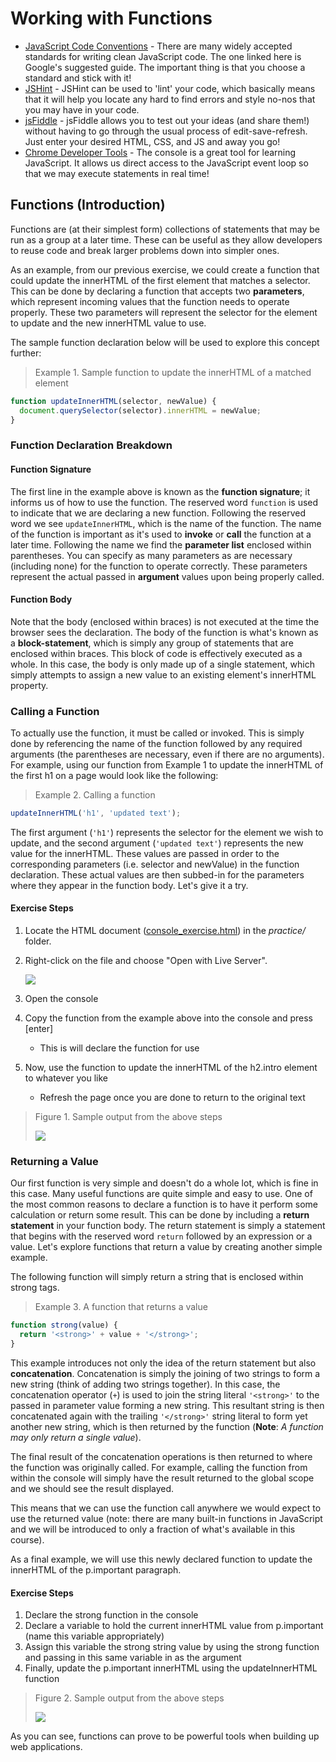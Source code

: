 # Working with Functions

- [JavaScript Code Conventions](https://google.github.io/styleguide/jsguide.html) - There are many widely accepted standards for writing clean JavaScript code. The one linked here is Google's suggested guide. The important thing is that you choose a standard and stick with it!
- [JSHint](http://jshint.com/) - JSHint can be used to 'lint' your code, which basically means that it will help you locate any hard to find errors and style no-nos that you may have in your code.
- [jsFiddle](https://jsfiddle.net/) - jsFiddle allows you to test out your ideas (and share them!) without having to go through the usual process of edit-save-refresh.  Just enter your desired HTML, CSS, and JS and away you go!
- [Chrome Developer Tools](https://developers.google.com/web/tools/chrome-devtools/console/?utm_source=dcc&utm_medium=redirect&utm_campaign=2016q3) - The console is a great tool for learning JavaScript. It allows us direct access to the JavaScript event loop so that we may execute statements in real time!

## Functions (Introduction)

Functions are (at their simplest form) collections of statements that may be run as a group at a later time. These can be useful as they allow developers to reuse code and break larger problems down into simpler ones.

As an example, from our previous exercise, we could create a function that could update the innerHTML of the first element that matches a selector. This can be done by declaring a function that accepts two **parameters**, which represent incoming values that the function needs to operate properly. These two parameters will represent the selector for the element to update and the new innerHTML value to use.

The sample function declaration below will be used to explore this concept further:

> Example 1. Sample function to update the innerHTML of a matched element

```js
function updateInnerHTML(selector, newValue) {
  document.querySelector(selector).innerHTML = newValue;
}
```

### Function Declaration Breakdown

#### Function Signature

The first line in the example above is known as the **function signature**; it informs us of how to use the function. The reserved word `function` is used to indicate that we are declaring a new function. Following the reserved word we see `updateInnerHTML`, which is the name of the function. The name of the function is important as it's used to **invoke** or **call** the function at a later time. Following the name we find the **parameter list** enclosed within parentheses. You can specify as many parameters as are necessary (including none) for the function to operate correctly. These parameters represent the actual passed in **argument** values upon being properly called.

#### Function Body

Note that the body (enclosed within braces) is not executed at the time the browser sees the declaration. The body of the function is what's known as a **block-statement**, which is simply any group of statements that are enclosed within braces. This block of code is effectively executed as a whole. In this case, the body is only made up of a single statement, which simply attempts to assign a new value to an existing element's innerHTML property.

### Calling a Function

To actually use the function, it must be called or invoked. This is simply done by referencing the name of the function followed by any required arguments (the parentheses are necessary, even if there are no arguments). For example, using our function from Example 1 to update the innerHTML of the first h1 on a page would look like the following:

> Example 2. Calling a function

```js
updateInnerHTML('h1', 'updated text');
```

The first argument (`'h1'`) represents the selector for the element we wish to update, and the second
argument (`'updated text'`) represents the new value for the innerHTML. These values are passed in
order to the corresponding parameters (i.e. selector and newValue) in the function declaration. These
actual values are then subbed-in for the parameters where they appear in the function body. Let's give
it a try.

#### Exercise Steps

1. Locate the HTML document ([console_exercise.html](./practice/console_exercise.html)) in the *practice/* folder.
1. Right-click on the file and choose "Open with Live Server".

    ![](./images/step-1.png)

1. Open the console
1. Copy the function from the example above into the console and press [enter]
    - This is will declare the function for use
1. Now, use the function to update the innerHTML of the h2.intro element to whatever you like
    - Refresh the page once you are done to return to the original text

> Figure 1. Sample output from the above steps
>
> ![](images/fig.1.png)

### Returning a Value

Our first function is very simple and doesn't do a whole lot, which is fine in this case. Many useful
functions are quite simple and easy to use. One of the most common reasons to declare a function is to
have it perform some calculation or return some result. This can be done by including a **return
statement** in your function body. The return statement is simply a statement that begins with the
reserved word `return` followed by an expression or a value. Let's explore functions that return a value
by creating another simple example.

The following function will simply return a string that is enclosed within strong tags.

> Example 3. A function that returns a value

```js
function strong(value) {
  return '<strong>' + value + '</strong>';
}
```

This example introduces not only the idea of the return statement but also **concatenation**. Concatenation is simply the joining of two strings to form a new string (think of adding two strings together). In this case, the concatenation operator (`+`) is used to join the string literal `'<strong>'` to the passed in parameter value forming a new string. This resultant string is then concatenated again with the trailing `'</strong>'` string literal to form yet another new string, which is then returned by the function (**Note**: *A function may only return a single value*).

The final result of the concatenation operations is then returned to where the function was originally called. For example, calling the function from within the console will simply have the result returned to the global scope and we should see the result displayed.

This means that we can use the function call anywhere we would expect to use the returned value (note: there are many built-in functions in JavaScript and we will be introduced to only a fraction of what's available in this course).

As a final example, we will use this newly declared function to update the innerHTML of the p.important paragraph.

#### Exercise Steps

1. Declare the strong function in the console
1. Declare a variable to hold the current innerHTML value from p.important (name this variable appropriately)
1. Assign this variable the strong string value by using the strong function and passing in this same variable in as the argument
1. Finally, update the p.important innerHTML using the updateInnerHTML function

> Figure 2. Sample output from the above steps
>
> ![](images/fig.2.png)

As you can see, functions can prove to be powerful tools when building up web applications.
